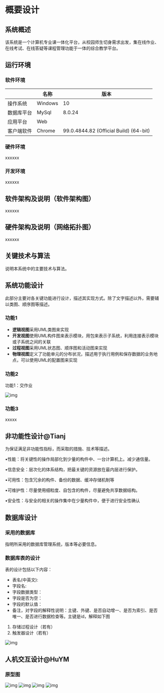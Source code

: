 # 概要设计

## 系统概述

该系统是一个计算机专业课一体化平台，从校园师生切身需求出发，集在线作业、在线考试、在线答疑等课程管理功能于一体的综合教学平台。

## 运行环境

### 软件环境

|            | **名称** | **版本**                               |
| ---------- | -------- | -------------------------------------- |
| 操作系统   | Windows  | 10                                     |
| 数据库平台 | MySql    | 8.0.24                                 |
| 应用平台   | Web      |                                        |
| 客户端软件 | Chrome   | 99.0.4844.82 (Official Build) (64-bit) |

### 硬件环境

xxxxxx

### 开发环境

xxxxxx

## 软件架构及说明（软件架构图）

xxxxxx

## 硬件架构及说明（网络拓扑图）

xxxxxx

## 关键技术与算法

说明本系统中的主要技术与算法。

## 系统功能设计

此部分主要对各关键功能进行设计，描述其实现方式。除了文字描述以外，需要辅以类图、顺序图等描述。

### 功能1

- **逻辑视图**采用UML类图来实现
- **开发视图**使用UML构件图来表示模块，用包来表示子系统，利用连接表示模块或子系统之间的关联
- **过程视图**采用UML状态图、顺序图和活动图来实现
- **物理视图**定义了功能单元的分布状况，描述用于执行用例和保存数据的业务地点，可以使用UML的配置图来实现

### 功能2



功能1：交作业

![img](https://hellowhu.feishu.cn/space/api/box/stream/download/asynccode/?code=Y2VjNzEyOTUxYzVmMjY3OGM5MDA0NTUwYjEwZDNlYjdfakpKcWFJdHh4b0VGZ0FKY3VUcmo4enFsZUdDcGRIV3hfVG9rZW46Ym94Y240NzJKdTJLN2ZiNzRWdGpiNno2bGRjXzE2NTE5MjY1NTk6MTY1MTkzMDE1OV9WNA)



### 功能3

xxxxx

## 非功能性设计@Tianj

为保证满足非功能性指标，而采取的措施、技术等描述。



•性能：将关键性的操作局部化到少量的构件中、一台计算机上。减少通信量。

•信息安全：层次化的体系结构，把最关键的资源放在最内层进行保护。

•可用性：包含冗余的构件、备份的数据、缓冲存储机制等

•可维护性：尽量使用细粒度、自包含的构件，尽量避免共享数据结构。

•安全性：与安全的相关的操作集中在少量构件中，便于进行安全性确认



## 数据库设计

### 采用的数据库

指明所采用的数据库管理系统，版本等必要信息。

### 数据库表的设计

表的设计包括以下内容：

- 表名(中英文):
- 字段名:
- 字段数据类型：
- 字段是否为空：
- 字段的默认值：
- 备注，对字段的解释性说明：主键、外键、是否自动增一、是否为索引、是否唯一、是否进行数据检查等。主键是id，解释如下图

1. 存储过程设计（若有）
2. 触发器设计（若有）

![img](https://hellowhu.feishu.cn/space/api/box/stream/download/asynccode/?code=ODFiYmE1OWY5OTdhOWMxNzg0YTliNDEwZTFhMjdjOTRfcmt2WndrWjBWdVhxcGFOTkNnWXo5SUM0NlJOZFZoMFdfVG9rZW46Ym94Y25ISjR0RHFnZEhkNzRZYnQ5SmFvUkFmXzE2NTE5MjY1NTk6MTY1MTkzMDE1OV9WNA)

## 人机交互设计@HuYM

### 原型图
![img](https://github.com/NRISRcd/xb5st/blob/master/docs/project/imgs/yx-1.jpg)
![img](https://github.com/NRISRcd/xb5st/blob/master/docs/project/imgs/yx-2.jpg)
![img](https://github.com/NRISRcd/xb5st/blob/master/docs/project/imgs/yx-3.jpg)
![img](https://github.com/NRISRcd/xb5st/blob/master/docs/project/imgs/yx-4.jpg)

